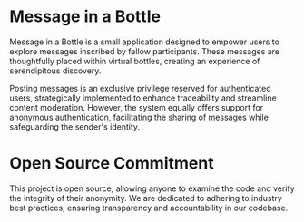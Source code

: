 # Message in a Bottle
Message in a Bottle is a small application designed to empower users to explore messages inscribed by fellow participants. These messages are thoughtfully placed within virtual bottles, creating an experience of serendipitous discovery.

Posting messages is an exclusive privilege reserved for authenticated users, strategically implemented to enhance traceability and streamline content moderation. However, the system equally offers support for anonymous authentication, facilitating the sharing of messages while safeguarding the sender's identity.

# Open Source Commitment
This project is open source, allowing anyone to examine the code and verify the integrity of their anonymity. We are dedicated to adhering to industry best practices, ensuring transparency and accountability in our codebase.
